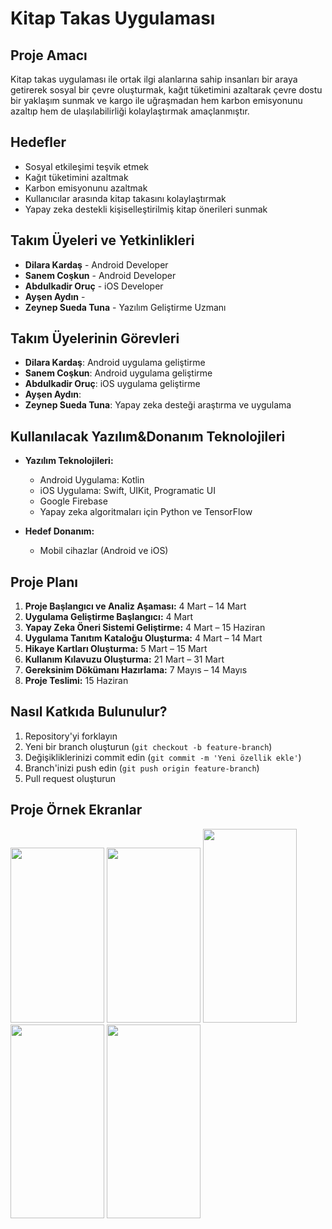 # Kitap Takas Uygulaması

## Proje Amacı
Kitap takas uygulaması ile ortak ilgi alanlarına sahip insanları bir araya getirerek sosyal bir çevre oluşturmak, kağıt tüketimini azaltarak çevre dostu bir yaklaşım sunmak ve kargo ile uğraşmadan hem karbon emisyonunu azaltıp hem de ulaşılabilirliği kolaylaştırmak amaçlanmıştır.

## Hedefler
- Sosyal etkileşimi teşvik etmek
- Kağıt tüketimini azaltmak
- Karbon emisyonunu azaltmak
- Kullanıcılar arasında kitap takasını kolaylaştırmak
- Yapay zeka destekli kişiselleştirilmiş kitap önerileri sunmak

## Takım Üyeleri ve Yetkinlikleri
- **Dilara Kardaş** - Android Developer
- **Sanem Coşkun** - Android Developer
- **Abdulkadir Oruç** - iOS Developer
- **Ayşen Aydın** - 
- **Zeynep Sueda Tuna** - Yazılım Geliştirme Uzmanı

## Takım Üyelerinin Görevleri
- **Dilara Kardaş**: Android uygulama geliştirme
- **Sanem Coşkun**: Android uygulama geliştirme
- **Abdulkadir Oruç**: iOS uygulama geliştirme
- **Ayşen Aydın**: 
- **Zeynep Sueda Tuna**: Yapay zeka desteği araştırma ve uygulama

## Kullanılacak Yazılım&Donanım Teknolojileri
- **Yazılım Teknolojileri:**
  - Android Uygulama: Kotlin
  - iOS Uygulama: Swift, UIKit, Programatic UI
  - Google Firebase
  - Yapay zeka algoritmaları için Python ve TensorFlow
    
- **Hedef Donanım:**
  - Mobil cihazlar (Android ve iOS)

## Proje Planı
1. **Proje Başlangıcı ve Analiz Aşaması:** 4 Mart – 14 Mart
2. **Uygulama Geliştirme Başlangıcı:** 4 Mart
3. **Yapay Zeka Öneri Sistemi Geliştirme:** 4 Mart – 15 Haziran
4. **Uygulama Tanıtım Kataloğu Oluşturma:** 4 Mart – 14 Mart
5. **Hikaye Kartları Oluşturma:** 5 Mart – 15 Mart
6. **Kullanım Kılavuzu Oluşturma:** 21 Mart – 31 Mart
7. **Gereksinim Dökümanı Hazırlama:** 7 Mayıs – 14 Mayıs
8. **Proje Teslimi:** 15 Haziran

## Nasıl Katkıda Bulunulur?
1. Repository'yi forklayın
2. Yeni bir branch oluşturun (`git checkout -b feature-branch`)
3. Değişikliklerinizi commit edin (`git commit -m 'Yeni özellik ekle'`)
4. Branch'inizi push edin (`git push origin feature-branch`)
5. Pull request oluşturun

## Proje Örnek Ekranlar
<img src="https://github.com/kadiroruc/BookNet/assets/92309764/a156294d-3f92-462d-85b6-0f33be930d1a" width=150 height=280>
<img src="https://github.com/kadiroruc/BookNet/assets/92309764/43b53d79-5a55-4f6c-9541-6103fe856dca" width=150 height=280>
<img src="https://github.com/kadiroruc/BookNet/assets/92309764/bb0dac3a-c3c3-4071-8509-a345bd9dd88c" width=150 height=310>
<img src="https://github.com/kadiroruc/BookNet/assets/92309764/3b9f6581-c434-4ef8-a66d-a8327575fb55" width=150 height=310>
<img src="https://github.com/kadiroruc/BookNet/assets/92309764/b1de4856-20db-4183-b06f-e565c3cc1204" width=150 height=310>



